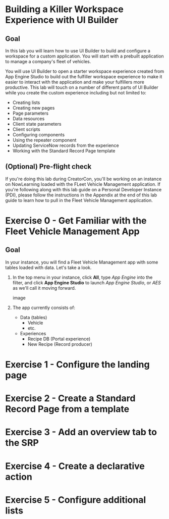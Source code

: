 # Building a Killer Workspace Experience with UI Builder

## Goal

In this lab you will learn how to use UI Builder to build and configure a workspace for a custom application. You will start with a prebuilt application to manage a company's fleet of vehicles.

You will use UI Builder to open a starter workspace experience created from App Engine Studio to build out the fulfiller workspace experience to make it easier to interact with the application and make your fulfillers more productive. This lab will touch on a number of different parts of UI Builder while you create the custom experience including but not limited to:

* Creating lists
* Creating new pages
* Page parameters
* Data resources
* Client state parameters
* Client scripts
* Configuring components
* Using the repeater component
* Updating ServiceNow records from the experience
* Working with the Standard Record Page template


## (Optional) Pre-flight check

If you're doing this lab during CreatorCon, you'll be working on an instance on NowLearning loaded with the FLeet Vehicle Management application. If you're following along with this lab guide on a Personal Developer Instance (PDI), please follow the instructions in the Appendix at the end of this lab guide to learn how to pull in the Fleet Vehicle Management application.

# Exercise 0 - Get Familiar with the Fleet Vehicle Management App

## Goal

In your instance, you will find a Fleet Vehicle Management app with some tables loaded with data. Let's take a look.

1. In the top menu in your instance, click **All**, type *App Engine* into the filter, and click **App Engine Studio** to launch *App Engine Studio*, or *AES* as we'll call it moving forward.

    image

2. The app currently consists of:

    * Data (tables)
      * Vehicle
      * etc.
    * Experiences
      * Recipe DB (Portal experience)
      * New Recipe (Record producer)


# Exercise 1 - Configure the landing page

# Exercise 2 - Create a Standard Record Page from a template

# Exercise 3 - Add an overview tab to the SRP

# Exercise 4 - Create a declarative action

# Exercise 5 - Configure additional lists